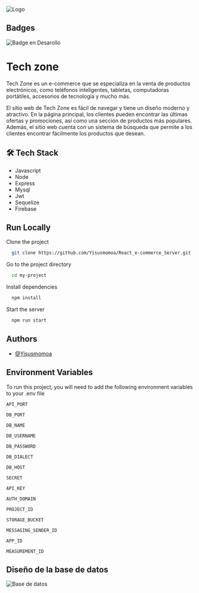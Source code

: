 
![Logo](https://firebasestorage.googleapis.com/v0/b/e-commerce-c409f.appspot.com/o/Logo1-removebg-preview.png?alt=media&token=605c31c3-fae2-4b48-b148-1bf6449e2a67)


## Badges

![Badge en Desarollo](https://img.shields.io/badge/STATUS-EN%20DESAROLLO-green)


# Tech zone

Tech Zone es un e-commerce que se especializa en la venta de productos electrónicos, como teléfonos inteligentes, tabletas, computadoras portátiles, accesorios de tecnología y mucho más.

El sitio web de Tech Zone es fácil de navegar y tiene un diseño moderno y atractivo. En la página principal, los clientes pueden encontrar las últimas ofertas y promociones, así como una sección de productos más populares. Además, el sitio web cuenta con un sistema de búsqueda que permite a los clientes encontrar fácilmente los productos que desean.


## 🛠 Tech Stack 
- Javascript
- Node
- Express
- Mysql
- Jwt
- Sequelize
- Firebase


## Run Locally

Clone the project

```bash
  git clone https://github.com/Yisusmomoa/React_e-commerce_Server.git
```

Go to the project directory

```bash
  cd my-project
```

Install dependencies

```bash
  npm install
```

Start the server

```bash
  npm run start
```


## Authors

- [@Yisusmomoa](https://github.com/Yisusmomoa)


## Environment Variables

To run this project, you will need to add the following environment variables to your .env file

`API_PORT`

`DB_PORT`

`DB_NAME`

`DB_USERNAME`

`DB_PASSWORD`

`DB_DIALECT`

`DB_HOST`

`SECRET`

`API_KEY`

`AUTH_DOMAIN`

`PROJECT_ID`

`STORAGE_BUCKET`

`MESSAGING_SENDER_ID`

`APP_ID`

`MEASUREMENT_ID`


## Diseño de la base de datos


![Base de datos](https://firebasestorage.googleapis.com/v0/b/e-commerce-c409f.appspot.com/o/ModeloRelacional.PNG?alt=media&token=952f9a17-1a4a-449d-a520-1e153014f5f0)